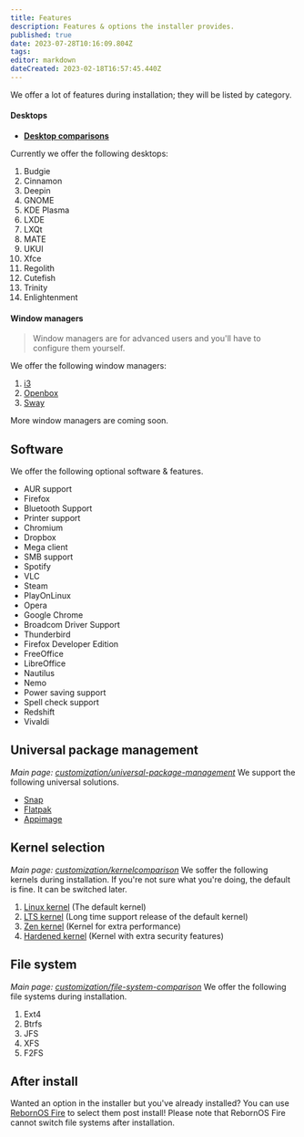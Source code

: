 ```yaml
---
title: Features
description: Features & options the installer provides.
published: true
date: 2023-07-28T10:16:09.804Z
tags: 
editor: markdown
dateCreated: 2023-02-18T16:57:45.440Z
---
```


We offer a lot of features during installation; they will be listed by category.
#### Desktops
- [**Desktop comparisons**](/customization/desktops)

Currently we offer the following desktops:
1. Budgie
2. Cinnamon
3. Deepin
4. GNOME
5. KDE Plasma
6. LXDE
7. LXQt
8. MATE
9. UKUI
10. Xfce
11. Regolith
12. Cutefish
13. Trinity
14. Enlightenment
#### Window managers
>	Window managers are for advanced users and you'll have to configure them yourself.

We offer the following window managers:
1. [i3](https://i3wm.org/docs/userguide)
2. [Openbox](http://openbox.org/wiki/Help:Contents)
3. [Sway](https://github.com/swaywm/sway/wiki)

More window managers are coming soon.
## Software
We offer the following optional software & features.
- AUR support
- Firefox
- Bluetooth Support
- Printer support
- Chromium
- Dropbox
- Mega client
- SMB support
- Spotify
- VLC
- Steam
- PlayOnLinux
- Opera
- Google Chrome
- Broadcom Driver Support
- Thunderbird
- Firefox Developer Edition
- FreeOffice
- LibreOffice
- Nautilus
- Nemo
- Power saving support
- Spell check support
- Redshift
- Vivaldi
## Universal package management
*Main page: [customization/universal-package-management](/customization/universal-package-management)*
We support the following universal solutions.
- [Snap](https://snapcraft.io)
- [Flatpak](https://flatpak.org)
- [Appimage](https://appimage.org)
<!---## Theming
We offer optionally theming during installation.
More info coming soon
## Shell selection
We offer the option to select your preferred shell.
- [Bash](https://www.gnu.org/software/bash) (default)
- [Zsh](https://zsh.org)
- [Fish](https://fishshell.com)
[/customization/shell](/en/customization/shell)
-->
## Kernel selection
*Main page: [customization/kernelcomparison](/en/customization/kernelcomparison)*
We soffer the following kernels during installation. 
If you're not sure what you're doing, the default is fine. It can be switched later.
1. [Linux kernel](https://kernel.org) (The default kernel)
2. [LTS kernel](https://kernel.org) (Long time support release of the default kernel)
3. [Zen kernel](https://github.com/zen-kernel/zen-kernel) (Kernel for extra performance)
4. [Hardened kernel](https://github.com/anthraxx/linux-hardened) (Kernel with extra security features)
## File system
*Main page: [customization/file-system-comparison](/customization/file-system-comparison)*
We offer the following file systems during installation.
1. Ext4
2. Btrfs
3. JFS
4. XFS
5. F2FS
## After install
Wanted an option in the installer but you've already installed? You can use [RebornOS Fire](/en/apps/rebornosfire) to select them post install!
Please note that RebornOS Fire cannot switch file systems after installation.